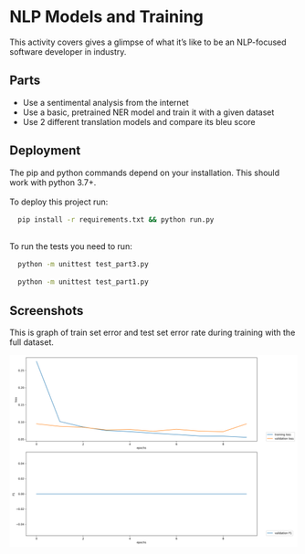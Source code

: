# NLP Models and Training

This activity covers gives a glimpse of what it’s like to be an NLP-focused software developer in industry. 


## Parts

- Use a sentimental analysis from the internet
- Use a basic, pretrained NER model and train it with a given dataset
- Use 2 different translation models and compare its bleu score
## Deployment

The pip and python commands depend on your installation. This should work with python 3.7+. \
\
To deploy this project run:  

```bash
  pip install -r requirements.txt && python run.py
```

\
To run the tests you need to run:

```bash
  python -m unittest test_part3.py
```

```bash
  python -m unittest test_part1.py
```

## Screenshots

This is graph of train set error and test set error rate during training with the full dataset.

![My Image](plot_full_dataset.png)
